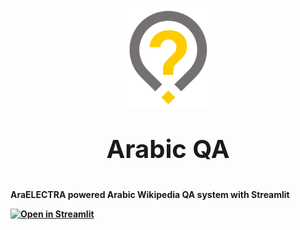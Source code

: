 <p align="center">
<img src="https://raw.githubusercontent.com/WissamAntoun/arabic-wikipedia-qa-streamlit/main/is2alni_logo.png" width="150"/>
<p>

<p align="center" style="font-size:40px">
<b> Arabic QA <b>
<p>

AraELECTRA powered Arabic Wikipedia QA system with Streamlit

[![Open in Streamlit](https://static.streamlit.io/badges/streamlit_badge_black_white.svg)](https://share.streamlit.io/zeyadahmed10/arabic-wikipedia-qa-streamlit/main/streamlit_app.py)
